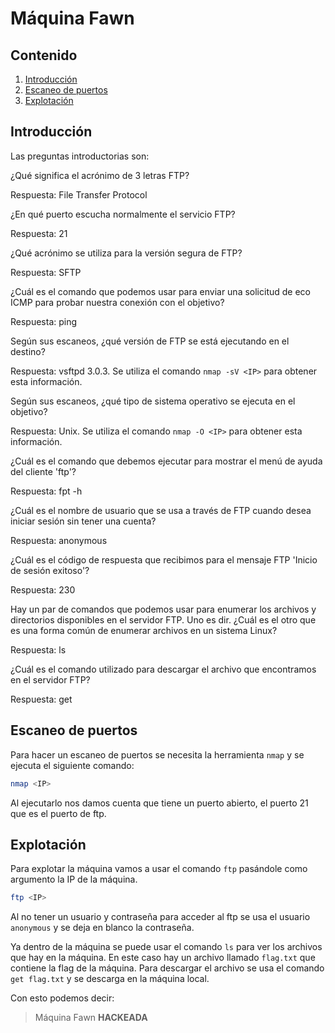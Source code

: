 # Máquina Fawn

## Contenido

1. [Introducción](#introducción)
2. [Escaneo de puertos](#escaneo-de-puertos)
4. [Explotación](#explotación)

## Introducción

Las preguntas introductorias son:

¿Qué significa el acrónimo de 3 letras FTP?

Respuesta: File Transfer Protocol

¿En qué puerto escucha normalmente el servicio FTP?

Respuesta: 21

¿Qué acrónimo se utiliza para la versión segura de FTP?

Respuesta: SFTP

¿Cuál es el comando que podemos usar para enviar una solicitud de eco ICMP para probar nuestra conexión con el objetivo?

Respuesta: ping

Según sus escaneos, ¿qué versión de FTP se está ejecutando en el destino?

Respuesta: vsftpd 3.0.3. Se utiliza el comando `nmap -sV <IP>` para obtener esta información.

Según sus escaneos, ¿qué tipo de sistema operativo se ejecuta en el objetivo?

Respuesta: Unix. Se utiliza el comando `nmap -O <IP>` para obtener esta información.

¿Cuál es el comando que debemos ejecutar para mostrar el menú de ayuda del cliente 'ftp'?

Respuesta: fpt -h

¿Cuál es el nombre de usuario que se usa a través de FTP cuando desea iniciar sesión sin tener una cuenta?

Respuesta: anonymous

¿Cuál es el código de respuesta que recibimos para el mensaje FTP 'Inicio de sesión exitoso'?

Respuesta: 230

Hay un par de comandos que podemos usar para enumerar los archivos y directorios disponibles en el servidor FTP.  Uno es dir.  ¿Cuál es el otro que es una forma común de enumerar archivos en un sistema Linux?

Respuesta: ls

¿Cuál es el comando utilizado para descargar el archivo que encontramos en el servidor FTP?

Respuesta: get

## Escaneo de puertos

Para hacer un escaneo de puertos se necesita la herramienta `nmap` y se ejecuta el siguiente comando:
```bash
nmap <IP>
```

Al ejecutarlo nos damos cuenta que tiene un puerto abierto, el puerto 21 que es el puerto de ftp.

## Explotación

Para explotar la máquina vamos a usar el comando `ftp` pasándole como argumento la IP de la máquina.

```bash
ftp <IP>
```

Al no tener un usuario y contraseña para acceder al ftp se usa el usuario `anonymous` y se deja en blanco la contraseña.

Ya dentro de la máquina se puede usar el comando `ls` para ver los archivos que hay en la máquina. En este caso hay un archivo llamado `flag.txt` que contiene la flag de la máquina. Para descargar el archivo se usa el comando `get flag.txt` y se descarga en la máquina local.

Con esto podemos decir:

> Máquina Fawn **HACKEADA**





